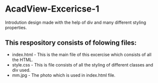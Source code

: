 # AcadView-Excericse-1 
Introdution design made with the help of div and many different styling properties.

## This respository consists of folowing files:
* index.html - This is the main file of this excercise which consists of all the HTML.
* style.css - This is file consists of all the styling of different classes and div used.
* mm.jpg - The photo which is used in index.html file.
